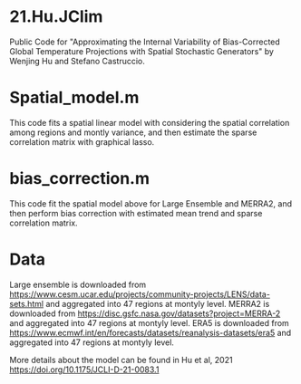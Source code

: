 # 21.Hu.JClim
Public Code for "Approximating the Internal Variability of Bias-Corrected Global Temperature Projections with Spatial Stochastic Generators" by Wenjing Hu and Stefano Castruccio.

# Spatial_model.m
This code fits a spatial linear model with considering the spatial correlation among regions and montly variance, and then estimate the sparse correlation matrix with graphical lasso.

# bias_correction.m
This code fit the spatial model above for Large Ensemble and MERRA2, and then perform bias correction with estimated mean trend and sparse correlation matrix.

# Data
Large ensemble is downloaded from https://www.cesm.ucar.edu/projects/community-projects/LENS/data-sets.html and aggregated into 47 regions at montyly level.
MERRA2 is downloaded from https://disc.gsfc.nasa.gov/datasets?project=MERRA-2 and aggregated into 47 regions at montyly level.
ERA5 is downloaded from https://www.ecmwf.int/en/forecasts/datasets/reanalysis-datasets/era5 and aggregated into 47 regions at montyly level.

More details about the model can be found in Hu et al, 2021 https://doi.org/10.1175/JCLI-D-21-0083.1
